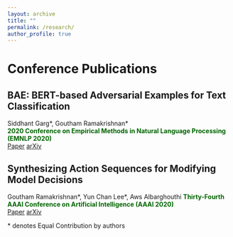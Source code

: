 ```yaml
---
layout: archive
title: ""
permalink: /research/
author_profile: true
---
```


# Conference Publications

## BAE: BERT-based Adversarial Examples for Text Classification 
Siddhant Garg\*, Goutham Ramakrishnan\*  
<b> <span style="color:darkgreen">
    2020 Conference on Empirical Methods in Natural Language Processing (EMNLP 2020)
</span> </b> </br>
[Paper](https://www.aclweb.org/anthology/2020.emnlp-main.498/)  [arXiv](https://arxiv.org/abs/2004.01970)

## Synthesizing Action Sequences for Modifying Model Decisions
Goutham Ramakrishnan\*, Yun Chan Lee\*, Aws Albarghouthi
<b> <span style="color:darkgreen">
    Thirty-Fourth AAAI Conference on Artificial Intelligence (AAAI 2020) 
</span> </b> </br>
[Paper](https://ojs.aaai.org/index.php/AAAI/article/view/5996)  [arXiv](https://arxiv.org/abs/1910.00057)


\* denotes Equal Contribution by authors
